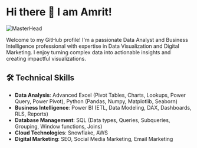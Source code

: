 # Hi there 👋 I am Amrit! 
![MasterHead](https://nodusanalytics.com/wp-content/uploads/2021/03/bi-dashboard-for-website.gif)



Welcome to my GitHub profile! I'm a passionate Data Analyst and Business Intelligence professional with expertise in Data Visualization and Digital Marketing. I enjoy turning complex data into actionable insights and creating impactful visualizations.

## 🛠️ Technical Skills

- **Data Analysis**: Advanced Excel (Pivot Tables, Charts, Lookups, Power Query, Power Pivot), Python (Pandas, Numpy, Matplotlib, Seaborn)
- **Business Intelligence**: Power BI (ETL, Data Modeling, DAX, Dashboards, RLS, Reports)
- **Database Management**: SQL (Data types, Queries, Subqueries, Grouping, Window functions, Joins)
- **Cloud Technologies**: Snowflake, AWS
- **Digital Marketing**: SEO, Social Media Marketing, Email Marketing
